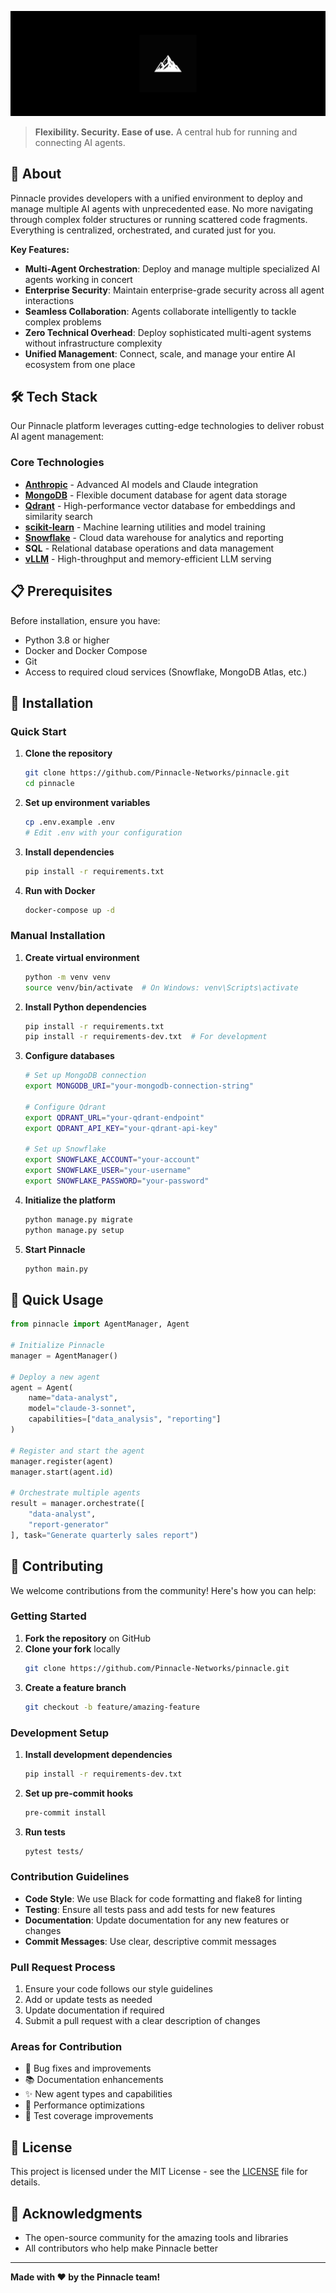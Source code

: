 
![Pinnacle Header](assets/pinheader.png)

> **Flexibility. Security. Ease of use.** A central hub for running and connecting AI agents.

## 🚀 About

Pinnacle provides developers with a unified environment to deploy and manage multiple AI agents with unprecedented ease. No more navigating through complex folder structures or running scattered code fragments. Everything is centralized, orchestrated, and curated just for you.

**Key Features:**
- **Multi-Agent Orchestration**: Deploy and manage multiple specialized AI agents working in concert
- **Enterprise Security**: Maintain enterprise-grade security across all agent interactions
- **Seamless Collaboration**: Agents collaborate intelligently to tackle complex problems
- **Zero Technical Overhead**: Deploy sophisticated multi-agent systems without infrastructure complexity
- **Unified Management**: Connect, scale, and manage your entire AI ecosystem from one place

## 🛠️ Tech Stack

Our Pinnacle platform leverages cutting-edge technologies to deliver robust AI agent management:

### Core Technologies
- **[Anthropic](https://www.anthropic.com/)** - Advanced AI models and Claude integration
- **[MongoDB](https://www.mongodb.com/)** - Flexible document database for agent data storage
- **[Qdrant](https://qdrant.tech/)** - High-performance vector database for embeddings and similarity search
- **[scikit-learn](https://scikit-learn.org/)** - Machine learning utilities and model training
- **[Snowflake](https://www.snowflake.com/)** - Cloud data warehouse for analytics and reporting
- **SQL** - Relational database operations and data management
- **[vLLM](https://github.com/vllm-project/vllm)** - High-throughput and memory-efficient LLM serving

## 📋 Prerequisites

Before installation, ensure you have:

- Python 3.8 or higher
- Docker and Docker Compose
- Git
- Access to required cloud services (Snowflake, MongoDB Atlas, etc.)

## 🔧 Installation

### Quick Start

1. **Clone the repository**
   ```bash
   git clone https://github.com/Pinnacle-Networks/pinnacle.git
   cd pinnacle
   ```

2. **Set up environment variables**
   ```bash
   cp .env.example .env
   # Edit .env with your configuration
   ```

3. **Install dependencies**
   ```bash
   pip install -r requirements.txt
   ```

4. **Run with Docker**
   ```bash
   docker-compose up -d
   ```

### Manual Installation

1. **Create virtual environment**
   ```bash
   python -m venv venv
   source venv/bin/activate  # On Windows: venv\Scripts\activate
   ```

2. **Install Python dependencies**
   ```bash
   pip install -r requirements.txt
   pip install -r requirements-dev.txt  # For development
   ```

3. **Configure databases**
   ```bash
   # Set up MongoDB connection
   export MONGODB_URI="your-mongodb-connection-string"
   
   # Configure Qdrant
   export QDRANT_URL="your-qdrant-endpoint"
   export QDRANT_API_KEY="your-qdrant-api-key"
   
   # Set up Snowflake
   export SNOWFLAKE_ACCOUNT="your-account"
   export SNOWFLAKE_USER="your-username"
   export SNOWFLAKE_PASSWORD="your-password"
   ```

4. **Initialize the platform**
   ```bash
   python manage.py migrate
   python manage.py setup
   ```

5. **Start Pinnacle**
   ```bash
   python main.py
   ```

## 🎯 Quick Usage

```python
from pinnacle import AgentManager, Agent

# Initialize Pinnacle
manager = AgentManager()

# Deploy a new agent
agent = Agent(
    name="data-analyst",
    model="claude-3-sonnet",
    capabilities=["data_analysis", "reporting"]
)

# Register and start the agent
manager.register(agent)
manager.start(agent.id)

# Orchestrate multiple agents
result = manager.orchestrate([
    "data-analyst",
    "report-generator"
], task="Generate quarterly sales report")
```

## 🤝 Contributing

We welcome contributions from the community! Here's how you can help:

### Getting Started

1. **Fork the repository** on GitHub
2. **Clone your fork** locally
   ```bash
   git clone https://github.com/Pinnacle-Networks/pinnacle.git
   ```
3. **Create a feature branch**
   ```bash
   git checkout -b feature/amazing-feature
   ```

### Development Setup

1. **Install development dependencies**
   ```bash
   pip install -r requirements-dev.txt
   ```

2. **Set up pre-commit hooks**
   ```bash
   pre-commit install
   ```

3. **Run tests**
   ```bash
   pytest tests/
   ```

### Contribution Guidelines

- **Code Style**: We use Black for code formatting and flake8 for linting
- **Testing**: Ensure all tests pass and add tests for new features
- **Documentation**: Update documentation for any new features or changes
- **Commit Messages**: Use clear, descriptive commit messages

### Pull Request Process

1. Ensure your code follows our style guidelines
2. Add or update tests as needed
3. Update documentation if required
4. Submit a pull request with a clear description of changes

### Areas for Contribution

- 🐛 Bug fixes and improvements
- 📚 Documentation enhancements
- ✨ New agent types and capabilities
- 🔧 Performance optimizations
- 🧪 Test coverage improvements

## 📄 License

This project is licensed under the MIT License - see the [LICENSE](LICENSE.txt) file for details.

## 🙏 Acknowledgments

- The open-source community for the amazing tools and libraries
- All contributors who help make Pinnacle better

---

**Made with ❤️ by the Pinnacle team!**